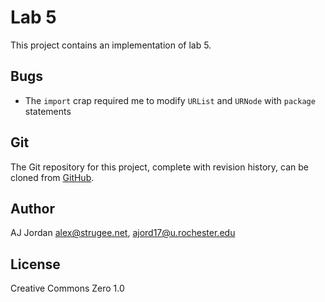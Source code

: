 # Lab 5

<!-- You can see this README rendered _much_ nicer online: https://github.com/strugee/csc-172-labs/blob/master/lab5/README.md -->

This project contains an implementation of lab 5.

## Bugs

* The `import` crap required me to modify `URList` and `URNode` with `package` statements

## Git

The Git repository for this project, complete with revision history, can be cloned from [GitHub](https://github.com/strugee/csc-172-labs).

## Author

AJ Jordan <alex@strugee.net>, <ajord17@u.rochester.edu>

## License

Creative Commons Zero 1.0